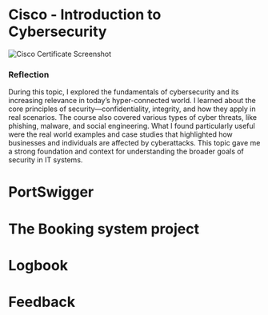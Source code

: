 # Cisco - Introduction to Cybersecurity
![Cisco Certificate Screenshot](link)
### Reflection
During this topic, I explored the fundamentals of cybersecurity and its increasing relevance in today’s hyper-connected world. I learned about the core principles of security—confidentiality, integrity, and how they apply in real scenarios. The course also covered various types of cyber threats, like phishing, malware, and social engineering. What I found particularly useful were the real world examples and case studies that highlighted how businesses and individuals are affected by cyberattacks. This topic gave me a strong foundation and context for understanding the broader goals of security in IT systems.

#  PortSwigger
# The Booking system project
# Logbook
# Feedback
